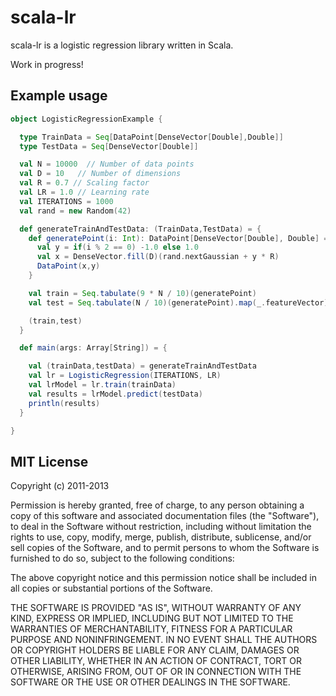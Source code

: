 scala-lr
========

scala-lr is a logistic regression library written in Scala.

Work in progress!

Example usage
-------------

```scala
object LogisticRegressionExample {

  type TrainData = Seq[DataPoint[DenseVector[Double],Double]]
  type TestData = Seq[DenseVector[Double]]

  val N = 10000  // Number of data points
  val D = 10   // Number of dimensions
  val R = 0.7 // Scaling factor
  val LR = 1.0 // Learning rate
  val ITERATIONS = 1000
  val rand = new Random(42)

  def generateTrainAndTestData: (TrainData,TestData) = {
    def generatePoint(i: Int): DataPoint[DenseVector[Double], Double] = {
      val y = if(i % 2 == 0) -1.0 else 1.0
      val x = DenseVector.fill(D)(rand.nextGaussian + y * R)
      DataPoint(x,y)
    }

    val train = Seq.tabulate(9 * N / 10)(generatePoint)
    val test = Seq.tabulate(N / 10)(generatePoint).map(_.featureVector)

    (train,test)
  }

  def main(args: Array[String]) = {

    val (trainData,testData) = generateTrainAndTestData
    val lr = LogisticRegression(ITERATIONS, LR)
    val lrModel = lr.train(trainData)
    val results = lrModel.predict(testData)
    println(results)
  }

}
```
## MIT License

Copyright (c) 2011-2013

Permission is hereby granted, free of charge, to any person obtaining a copy of this software and associated documentation files (the "Software"), to deal in the Software without restriction, including without limitation the rights to use, copy, modify, merge, publish, distribute, sublicense, and/or sell copies of the Software, and to permit persons to whom the Software is furnished to do so, subject to the following conditions:

The above copyright notice and this permission notice shall be included in all copies or substantial portions of the Software.

THE SOFTWARE IS PROVIDED "AS IS", WITHOUT WARRANTY OF ANY KIND, EXPRESS OR IMPLIED, INCLUDING BUT NOT LIMITED TO THE WARRANTIES OF MERCHANTABILITY, FITNESS FOR A PARTICULAR PURPOSE AND NONINFRINGEMENT. IN NO EVENT SHALL THE AUTHORS OR COPYRIGHT HOLDERS BE LIABLE FOR ANY CLAIM, DAMAGES OR OTHER LIABILITY, WHETHER IN AN ACTION OF CONTRACT, TORT OR OTHERWISE, ARISING FROM, OUT OF OR IN CONNECTION WITH THE SOFTWARE OR THE USE OR OTHER DEALINGS IN THE SOFTWARE.
